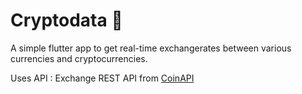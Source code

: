 


# Cryptodata 🤑

A simple flutter app to get real-time exchangerates between various currencies and cryptocurrencies.

Uses API : Exchange REST API from [CoinAPI](coinapi.io)
